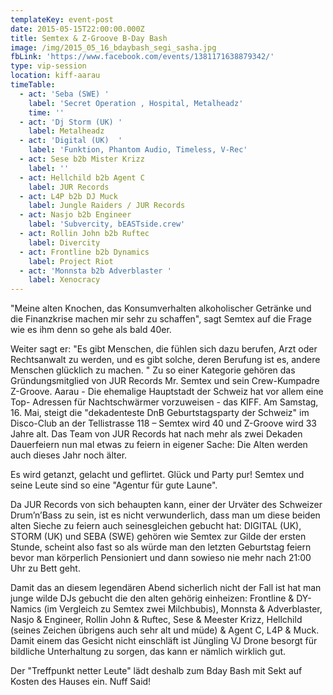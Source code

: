 ```yaml
---
templateKey: event-post
date: 2015-05-15T22:00:00.000Z
title: Semtex & Z-Groove B-Day Bash
image: /img/2015_05_16_bdaybash_segi_sasha.jpg
fbLink: 'https://www.facebook.com/events/1381171638879342/'
type: vip-session
location: kiff-aarau
timeTable:
  - act: 'Seba (SWE) '
    label: 'Secret Operation , Hospital, Metalheadz'
    time: ''
  - act: 'Dj Storm (UK) '
    label: Metalheadz
  - act: 'Digital (UK)  '
    label: 'Funktion, Phantom Audio, Timeless, V-Rec'
  - act: Sese b2b Mister Krizz
    label: ''
  - act: Hellchild b2b Agent C
    label: JUR Records
  - act: L4P b2b DJ Muck
    label: Jungle Raiders / JUR Records
  - act: Nasjo b2b Engineer
    label: 'Subvercity, bEASTside.crew'
  - act: Rollin John b2b Ruftec
    label: Divercity
  - act: Frontline b2b Dynamics
    label: Project Riot
  - act: 'Monnsta b2b Adverblaster '
    label: Xenocracy
---
```

"Meine alten Knochen, das Konsumverhalten alkoholischer Getränke und die Finanzkrise machen mir sehr zu schaffen", sagt Semtex auf die Frage wie es ihm denn so gehe als bald 40er. 

Weiter sagt er: "Es gibt Menschen, die fühlen sich dazu berufen, Arzt oder Rechtsanwalt zu werden, und es gibt solche, deren Berufung ist es, andere Menschen glücklich zu machen. " Zu so einer Kategorie gehören das Gründungsmitglied von JUR Records Mr. Semtex und sein Crew-Kumpadre Z-Groove. Aarau - Die ehemalige Hauptstadt der Schweiz hat vor allem eine Top- Adressen für Nachtschwärmer vorzuweisen - das KIFF. Am Samstag, 16. Mai, steigt die "dekadenteste DnB Geburtstagsparty der Schweiz" im Disco-Club an der Tellistrasse 118 – Semtex wird 40 und Z-Groove wird 33 Jahre alt. Das Team von JUR Records hat nach mehr als zwei Dekaden Dauerfeiern nun mal etwas zu feiern in eigener Sache: Die Alten werden auch dieses Jahr noch älter. 

Es wird getanzt, gelacht und geflirtet. Glück und Party pur! Semtex  und seine Leute sind so eine "Agentur für gute Laune". 

Da JUR Records von sich behaupten kann, einer der Urväter des Schweizer Drum’n’Bass  zu sein, ist es nicht verwunderlich, dass man um diese beiden alten Sieche zu feiern auch seinesgleichen gebucht hat: DIGITAL (UK), STORM (UK) und SEBA (SWE) gehören wie Semtex zur Gilde der ersten Stunde, scheint also fast so als würde man den letzten Geburtstag feiern bevor man körperlich Pensioniert und dann sowieso nie mehr nach 21:00 Uhr zu Bett geht. 

Damit das an diesem legendären Abend sicherlich nicht der Fall ist hat man junge wilde DJs gebucht die den alten gehörig einheizen: Frontline & DY-Namics (im Vergleich zu Semtex zwei Milchbubis), Monnsta & Adverblaster, Nasjo & Engineer, Rollin John & Ruftec, Sese & Meester Krizz, Hellchild (seines Zeichen übrigens auch sehr alt und müde) & Agent C, L4P & Muck. Damit einem das Gesicht nicht einschläft ist Jüngling VJ Drone besorgt für bildliche Unterhaltung zu sorgen, das kann er nämlich wirklich gut. 

Der "Treffpunkt netter Leute" lädt deshalb zum Bday Bash mit Sekt auf Kosten des Hauses ein. Nuff Said!
